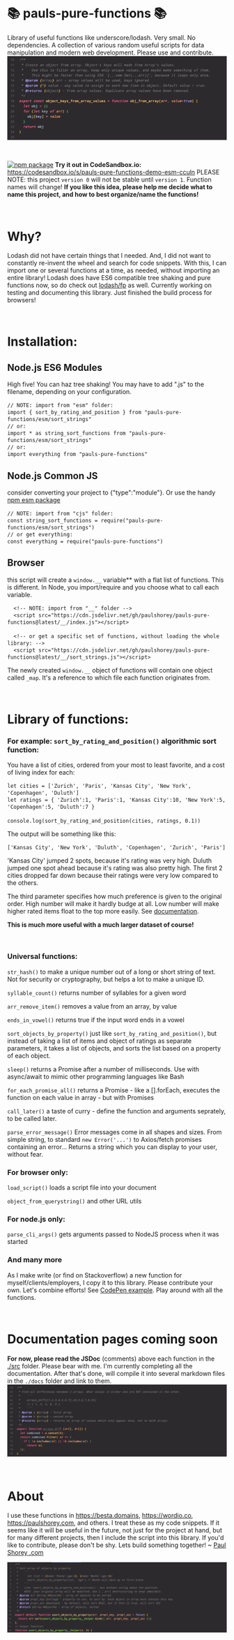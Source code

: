 # 📚 pauls-pure-functions 📚

Library of useful functions like underscore/lodash. Very small. No dependencies. A collection of various random useful scripts for data manipulation and modern web development. Please use and contribute.
![example1](docs/examples/object_keys_from_array_values.png)
<p>&nbsp;</p>

[![npm package](https://img.shields.io/npm/v/colorful-console-logger.svg)](https://www.npmjs.com/package/colorful-console-logger)
**Try it out in CodeSandbox.io:** \
https://codesandbox.io/s/pauls-pure-functions-demo-esm-cculn
PLEASE NOTE: this project `version 0` will not be stable until `version 1`. Function names will change! **If you like this idea, please help me decide what to name this project, and how to best organize/name the functions!**
<p>&nbsp;</p>

# Why?

Lodash did not have certain things that I needed. And, I did not want to constantly re-invent the wheel and search for code snippets. With this, I can import one or several functions at a time, as needed, without importing an entire library! Lodash does have ES6 compatible tree shaking and pure functions now, so do check out [lodash/fp](https://github.com/lodash/lodash/wiki/FP-Guide) as well. Currently working on testing and documenting this library. Just finished the build process for browsers!
<p>&nbsp;</p>

# Installation:

## Node.js ES6 Modules
High five! You can haz tree shaking! You may have to add ".js" to the filename, depending on your configuration.
  ```
  // NOTE: import from "esm" folder:
  import { sort_by_rating_and_position } from "pauls-pure-functions/esm/sort_strings"
  // or:
  import * as string_sort_functions from "pauls-pure-functions/esm/sort_strings"
  // or:
  import everything from "pauls-pure-functions"
  ```

## Node.js Common JS
consider converting your project to {"type":"module"}. Or use the handy [npm esm package](https://www.npmjs.com/package/esm)
  ```
  // NOTE: import from "cjs" folder:
  const string_sort_functions = require("pauls-pure-functions/esm/sort_strings")
  // or get everything:
  const everything = require("pauls-pure-functions")
  ```

## Browser
this script will create a `window.__` variable** with a flat list of functions. This is different. In Node, you import/require and you choose what to call each variable.
```
  <!-- NOTE: import from "__" folder -->
  <script src="https://cdn.jsdelivr.net/gh/paulshorey/pauls-pure-functions@latest/__/index.js"></script>

  <!-- or get a specific set of functions, without loading the whole library: -->
  <script src="https://cdn.jsdelivr.net/gh/paulshorey/pauls-pure-functions@latest/__/sort_strings.js"></script>
```
The newly created `window.__` object of functions will contain one object called `_map`. It's a reference to which file each function originates from.


<p>&nbsp;</p>

# Library of functions:

### For example: `sort_by_rating_and_position()` algorithmic sort function:

You have a list of cities, ordered from your most to least favorite, and a cost of living index for each:
```
let cities = ['Zurich', 'Paris', 'Kansas City', 'New York', 'Copenhagen', 'Duluth']
let ratings = { 'Zurich':1, 'Paris':1, 'Kansas City':10, 'New York':5, 'Copenhagen':5, 'Duluth':7 }

console.log(sort_by_rating_and_position(cities, ratings, 0.1))
```
The output will be something like this:
```
['Kansas City', 'New York', 'Duluth', 'Copenhagen', 'Zurich', 'Paris']
```
'Kansas City' jumped 2 spots, because it's rating was very high. Duluth jumped one spot ahead because it's rating was also pretty high. The first 2 cities dropped far down because their ratings were very low compared to the others.

The third parameter specifies how much preference is given to the original order. High number will make it hardly budge at all. Low number will make higher rated items float to the top more easily. See [documentation](#documentation-coming-soon).

**This is much more useful with a much larger dataset of course!**
<p>&nbsp;</p>

### Universal functions:

`str_hash()` to make a unique number out of a long or short string of text. Not for security or cryptography, but helps a lot to make a unique ID.

`syllable_count()` returns number of syllables for a given word

`arr_remove_item()` removes a value from an array, by value

`ends_in_vowel()` returns true if the input word ends in a vowel

`sort_objects_by_property()` just like `sort_by_rating_and_position()`, but instead of taking a list of items and object of ratings as separate parameters, it takes a list of objects, and sorts the list based on a property of each object.

`sleep()` returns a Promise after a number of milliseconds. Use with async/await to mimic other programming languages like Bash

`for_each_promise_all()` returns a Promise - like a [].forEach, executes the function on each value in array - but with Promises

`call_later()` a taste of curry - define the function and arguments seprately, to be called later.

`parse_error_message()` Error messages come in all shapes and sizes. From simple string, to standard `new Error('...')` to Axios/fetch promises containing an error... Returns a string which you can display to your user, without fear.

### For browser only:

`load_script()` loads a script file into your document

`object_from_querystring()` and other URL utils

### For node.js only:

`parse_cli_args()` gets arguments passed to NodeJS process when it was started

### And many more

As I make write (or find on Stackoverflow) a new function for myself/clients/employers, I copy it to this library. Please contribute your own. Let's combine efforts!
See [CodePen example](https://codepen.io/paulshorey/pen/bGweWaB?editors=0012). Play around with all the functions.

<p>&nbsp;</p>

# Documentation pages coming soon

**For now, please read the JSDoc** (comments) above each function in the [./src](https://github.com/paulshorey/pauls-pure-functions/tree/main/src) folder. Please bear with me. I'm currently completing all the documentation. After that's done, will compile it into several markdown files in the `./docs` folder and link to them.
![example2](docs/examples/arrays_diff.png)

<p>&nbsp;</p>

# About

I use these functions in https://besta.domains, https://wordio.co, https://paulshorey.com, and others. I treat these as my code snippets. If it seems like it will be useful in the future, not just for the project at hand, but for many different projects, then I include the script into this library. If you'd like to contribute, please don't be shy. Lets build something together! ~ [Paul Shorey .com](https://paulshorey.com)

![example3](docs/examples/sort_objects_by_property.png)
